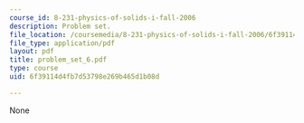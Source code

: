 ```yaml
---
course_id: 8-231-physics-of-solids-i-fall-2006
description: Problem set.
file_location: /coursemedia/8-231-physics-of-solids-i-fall-2006/6f39114d4fb7d53798e269b465d1b08d_problem_set_6.pdf
file_type: application/pdf
layout: pdf
title: problem_set_6.pdf
type: course
uid: 6f39114d4fb7d53798e269b465d1b08d

---
```

None